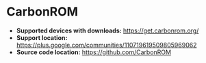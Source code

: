 # CarbonROM

+ **Supported devices with downloads:** https://get.carbonrom.org/
+ **Support location:** https://plus.google.com/communities/110719619509805969062
+ **Source code location:** https://github.com/CarbonROM
